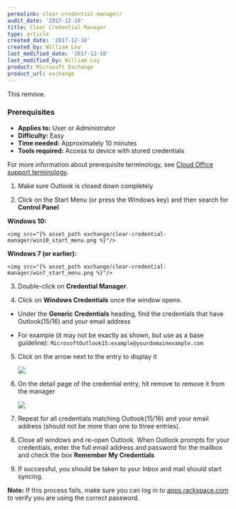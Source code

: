 ```yaml
---
permalink: clear-credential-manager/
audit_date: '2017-12-18'
title: Clear Credential Manager
type: article
created_date: '2017-12-18'
created_by: William Loy
last_modified_date: '2017-12-18'
last_modified_by: William Loy
product: Microsoft Exchange
product_url: exchange
---
```


This remove.


### Prerequisites

- **Applies to:** User or Administrator
- **Difficulty:** Easy
- **Time needed:** Approximately 10 minutes
- **Tools required:** Access to device with stored credentials

For more information about prerequisite terminology, see [Cloud Office support terminology](/how-to/cloud-office-support-terminology).

1. Make sure Outlook is closed down completely

2. Click on the Start Menu (or press the Windows key) and then search for **Control Panel**

  **Windows 10:**

    <img src="{% asset_path exchange/clear-credential-manager/win10_start_menu.png %}"/>

  **Windows 7 (or earlier):**

    <img src="{% asset_path exchange/clear-credential-manager/win7_start_menu.png %}"/>


3. Double-click on **Credential Manager**.

4. Click on **Windows Credentials** once the window opens.

  - Under the **Generic Credentials** heading, find the credentials that have Outlook(15/16) and your email address

  - For example (it may not be exactly as shown, but use as a base guideline): ```MicrosoftOutlook15:example@yourdomainexample.com```

5. Click on the arrow next to the entry to display it

    <img src="{% asset_path exchange/clear-credential-manager/CredentialManager.png %}"/>

6. On the detail page of the credential entry, hit remove to remove it from the manager

    <img src="{% asset_path exchange/clear-credential-manager/CredentialManagerDetail.png %}"/>

7. Repeat for all credentials matching Outlook(15/16) and your email address (should not be more than one to three entries).

8. Close all windows and re-open Outlook. When Outlook prompts for your credentials, enter the full email address and password for the mailbox and check the box **Remember My Credentials**

9. If successful, you should be taken to your Inbox and mail should start syncing.

**Note:** If this process fails, make sure you can log in to [apps.rackspace.com](https://apps.rackspace.com/index.php) to verify you are using the correct password.
